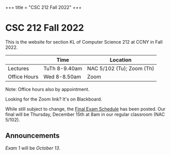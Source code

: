 +++
title = "CSC 212 Fall 2022"
+++

# CSC 212 Fall 2022

This is the website for section KL of Computer Science 212 at CCNY in Fall 2022.

|              | Time           | Location          |
| ------------ | -------------  | ----------------- |
| Lectures     | TuTh 8-9.40am  | NAC 5/102 (Tu); Zoom (Th) |
| Office Hours | Wed 8-8.50am   | Zoom              |

Note: Office hours also by appointment.

Looking for the Zoom link? It's on Blackboard.

While still subject to change, the [Final Exam Schedule](https://www.ccny.cuny.edu/registrar/fall-2022-final-exam-schedule) has been posted.
Our final will be Thursday, December 15th at 8am in our regular classroom (NAC 5/102).

## Announcements

*Exam 1* will be *October 13*.
